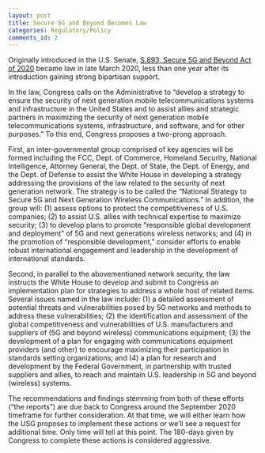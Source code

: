 ```yaml
---
layout: post
title: Secure 5G and Beyond Becomes Law
categories: Regulatory/Policy
comments_id: 2
---
```


Originally introduced in the U.S. Senate, [S.893, Secure 5G and Beyond Act of 2020](https://www.congress.gov/116/plaws/publ129/PLAW-116publ129.pdf) became law in late March 2020, less than one year after its introduction gaining strong bipartisan support.  

In the law, Congress calls on the Administrative to “develop a strategy to ensure the security of next generation mobile telecommunications systems and infrastructure in the United States and to assist allies and strategic partners in maximizing the security of next generation mobile telecommunications systems, infrastructure, and software, and for other purposes.” To this end, Congress proposes a two-prong approach.  

First, an inter-governmental group comprised of key agencies will be formed including the FCC, Dept. of Commerce, Homeland Security, National Intelligence, Attorney General, the Dept. of State, the Dept. of Energy, and the Dept. of Defense to assist the White House in developing a strategy addressing the provisions of the law related to the security of next generation network. The strategy is to be called the “National Strategy to Secure 5G and Next Generation Wireless Communications.” In addition, the group will: (1) assess options to protect the competitiveness of U.S. companies; (2) to assist U.S. allies with technical expertise to maximize security; (3) to develop plans to promote “responsible global development and deployment” of 5G and next generations wireless networks; and (4) in the promotion of “responsible development,” consider efforts to enable robust international engagement and leadership in the development of international standards.

Second, in parallel to the abovementioned network security, the law instructs the White House to develop and submit to Congress an implementation plan for strategies to address a whole host of related items.  Several issues named in the law include: (1) a detailed assessment of potential threats and vulnerabilities posed by 5G networks and methods to address these vulnerabilities; (2) the identification and assessment of the global competitiveness and vulnerabilities of U.S. manufacturers and suppliers of (5G and beyond wireless) communications equipment; (3) the development of a plan for engaging with communications equipment providers (and other) to encourage maximizing their participation in standards setting organizations; and (4) a plan for research and development by the Federal Government, in partnership with trusted suppliers and allies, to reach and maintain U.S. leadership in 5G and beyond (wireless) systems.  

The recommendations and findings stemming from both of these efforts (“the reports”) are due back to Congress around the September 2020 timeframe for further consideration.  At that time, we will either learn how the USG proposes to implement these actions or we’ll see a request for additional time. Only time will tell at this point.  The 180-days given by Congress to complete these actions is considered aggressive.  
